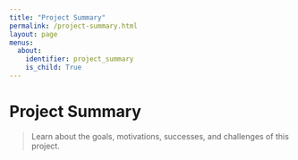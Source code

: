 ```yaml
---
title: "Project Summary"
permalink: /project-summary.html
layout: page
menus:
  about:
    identifier: project_summary
    is_child: True
---
```

# Project Summary
> Learn about the goals, motivations, successes, and challenges of this
project.
